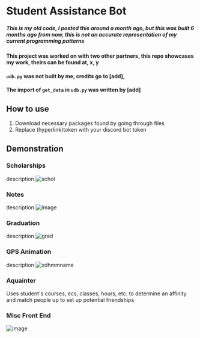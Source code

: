 # Student Assistance Bot
##### This is my old code, I posted this around a month ago, but this was built 6 months ago from now, this is not an accurate representation of my current programming patterns
#### This project was worked on with two other partners, this repo showcases my work, theirs can be found at, x, y
#### `udb.py` was not built by me, credits go to [add], 
#### The import of `get_data` in `udb.py` was written by [add]

## How to use
1. Download necessary packages found by going through files
2. Replace (hyperlink)token with your discord bot token

## Demonstration

### Scholarships
description
![schol](https://user-images.githubusercontent.com/69024184/153770914-6be2627c-9b5c-45ab-b809-9a5c4bb90779.png)

### Notes
description
![image](https://user-images.githubusercontent.com/69024184/157091559-10a460d8-cbe0-4556-9d57-e40c89516fa1.png)

### Graduation
description
![grad](https://user-images.githubusercontent.com/69024184/153770936-ca73ddf5-7172-428b-938f-fcd4fa3ed511.png)

### GPS Animation
description
![xdhmmname](https://user-images.githubusercontent.com/69024184/153770948-433d5d86-9c5e-410f-ade6-1472b6e40810.gif)

### Aquainter
Uses student's courses, ecs, classes, hours, etc. to determine an affinity and match people up to set up potential friendships

### Misc Front End
![image](https://user-images.githubusercontent.com/69024184/153771082-cfd3e337-7f25-4af0-a63c-c34cd7a931d8.png)
